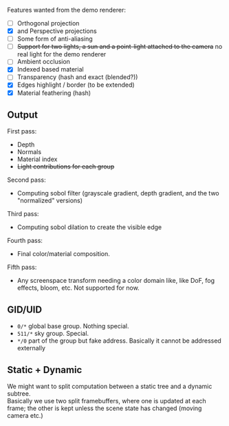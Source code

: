 Features wanted from the demo renderer:

- [ ] Orthogonal projection
- [x] and Perspective projections
- [ ] Some form of anti-aliasing
- [ ] ~~Support for two lights, a sun and a point-light attached to the camera~~ no real light for the demo renderer
- [ ] Ambient occlusion
- [x] Indexed based material
- [ ] Transparency (hash and exact (blended?))
- [x] Edges highlight / border (to be extended)
- [x] Material feathering (hash)

## Output

First pass:

- Depth
- Normals
- Material index
- ~~Light contributions for each group~~

Second pass:

- Computing sobol filter (grayscale gradient, depth gradient, and the two "normalized" versions)

Third pass:

- Computing sobol dilation to create the visible edge

Fourth pass:

- Final color/material composition.

Fifth pass:

- Any screenspace transform needing a color domain like, like DoF, fog effects, bloom, etc. Not supported for now.

## GID/UID

- `0/*` global base group. Nothing special.
- `511/*` sky group. Special.
- `*/0` part of the group but fake address. Basically it cannot be addressed externally

## Static + Dynamic

We might want to split computation between a static tree and a dynamic subtree.  
Basically we use two split framebuffers, where one is updated at each frame; the other is kept unless the scene state has changed (moving camera etc.)